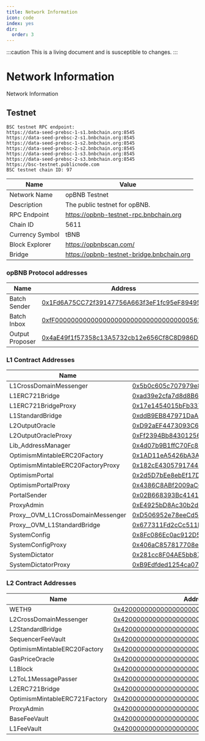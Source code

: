 ```yaml
---
title: Network Information
icon: code
index: yes
dir:
  order: 3
---
```


:::caution 
This is a living document and is susceptible to changes. 
:::

# Network Information

Network Information

## Testnet

```shell
BSC testnet RPC endpoint: 
https://data-seed-prebsc-1-s1.bnbchain.org:8545
https://data-seed-prebsc-2-s1.bnbchain.org:8545
https://data-seed-prebsc-1-s2.bnbchain.org:8545
https://data-seed-prebsc-2-s2.bnbchain.org:8545
https://data-seed-prebsc-1-s3.bnbchain.org:8545
https://data-seed-prebsc-2-s3.bnbchain.org:8545
https://bsc-testnet.publicnode.com
BSC testnet chain ID: 97
```


| Name            | Value                                     |
|-----------------|-------------------------------------------|
| Network Name    | opBNB Testnet                             |
| Description     | The public testnet for opBNB.             |
| RPC Endpoint    | https://opbnb-testnet-rpc.bnbchain.org    |
| Chain ID        | 5611                                      |
| Currency Symbol | tBNB                                      |
| Block Explorer  | https://opbnbscan.com/                    |
| Bridge          | https://opbnb-testnet-bridge.bnbchain.org |

### opBNB Protocol addresses

| Name             | Address                                                                                                                      |
|------------------|------------------------------------------------------------------------------------------------------------------------------|
| Batch Sender     | [0x1Fd6A75CC72f39147756A663f3eF1fc95eF89495](https://testnet.bscscan.com/address/0x1fd6a75cc72f39147756a663f3ef1fc95ef89495) |
| Batch Inbox      | [0xfF00000000000000000000000000000000005611](https://testnet.bscscan.com/address/0xff00000000000000000000000000000000005611) |
| Output Proposer  | [0x4aE49f1f57358c13A5732cb12e656Cf8C8D986DF](https://testnet.bscscan.com/address/0x4ae49f1f57358c13a5732cb12e656cf8c8d986df) |


### L1 Contract Addresses

| Name | Address                                                                                                                       |
|------|-------------------------------------------------------------------------------------------------------------------------------|
| L1CrossDomainMessenger | [0x5b0c605c707979e8bDc2Ad9271A0388b3fD4Af3E](https://testnet.bscscan.com/address/0x5b0c605c707979e8bDc2Ad9271A0388b3fD4Af3E)  |
| L1ERC721Bridge | [0xad39e2cfa7d8d8B6c2d56244Bfb88990EC31Bb79](https://testnet.bscscan.com/address/0xad39e2cfa7d8d8B6c2d56244Bfb88990EC31Bb79)  |
| L1ERC721BridgeProxy | [0x17e1454015bFb3377c75bE7b6d47B236fd2ddbE7](https://testnet.bscscan.com/address/0x17e1454015bFb3377c75bE7b6d47B236fd2ddbE7)  |
| L1StandardBridge | [0xddB9EB847971DaA82e5dbe2745C429A3B2715B46](https://testnet.bscscan.com/address/0xddB9EB847971DaA82e5dbe2745C429A3B2715B46)  |
| L2OutputOracle | [0xD92aEF4473093C67A7696e475858152D3b2acB7c](https://testnet.bscscan.com/address/0xD92aEF4473093C67A7696e475858152D3b2acB7c)  |
| L2OutputOracleProxy | [0xFf2394Bb843012562f4349C6632a0EcB92fC8810](https://testnet.bscscan.com/address/0xFf2394Bb843012562f4349C6632a0EcB92fC8810)  |
| Lib_AddressManager | [0x4d07b9B1ffC70Fc824587573cfb6ef1Cc404AaD7](https://testnet.bscscan.com/address/0x4d07b9B1ffC70Fc824587573cfb6ef1Cc404AaD7)  |
| OptimismMintableERC20Factory | [0x1AD11eA5426bA3A11c0bA8c4B89fd1BCa732025E](https://testnet.bscscan.com/address/0x1AD11eA5426bA3A11c0bA8c4B89fd1BCa732025E)  |
| OptimismMintableERC20FactoryProxy | [0x182cE4305791744202BB4F802C155B94cb66163B](https://testnet.bscscan.com/address/0x182cE4305791744202BB4F802C155B94cb66163B)  |
| OptimismPortal | [0x2d5D7bEe8ebEf17DE14dd6ADAE8271507994a6E0](https://testnet.bscscan.com/address/0x2d5D7bEe8ebEf17DE14dd6ADAE8271507994a6E0)  |
| OptimismPortalProxy | [0x4386C8ABf2009aC0c263462Da568DD9d46e52a31](https://testnet.bscscan.com/address/0x4386C8ABf2009aC0c263462Da568DD9d46e52a31)  |
| PortalSender | [0x02B668393Bc41415Dbb973C9dC144fDD42B8fA2D](https://testnet.bscscan.com/address/0x02B668393Bc41415Dbb973C9dC144fDD42B8fA2D)  |
| ProxyAdmin | [0xE4925bD8Ac30b2d4e2bD7b8Ba495a5c92d4c5156](https://testnet.bscscan.com/address/0xE4925bD8Ac30b2d4e2bD7b8Ba495a5c92d4c5156)  |
| Proxy__OVM_L1CrossDomainMessenger | [0xD506952e78eeCd5d4424B1990a0c99B1568E7c2C](https://testnet.bscscan.com/address/0xD506952e78eeCd5d4424B1990a0c99B1568E7c2C)  |
| Proxy__OVM_L1StandardBridge | [0x677311Fd2cCc511Bbc0f581E8d9a07B033D5E840](https://testnet.bscscan.com/address/0x677311Fd2cCc511Bbc0f581E8d9a07B033D5E840)  |
| SystemConfig | [0x8Fc086Ec0ac912D5101Fec3E9ac6D910eBD5b611](https://testnet.bscscan.com/address/0x8Fc086Ec0ac912D5101Fec3E9ac6D910eBD5b611)  |
| SystemConfigProxy | [0x406aC857817708eAf4ca3A82317eF4ae3D1EA23B](https://testnet.bscscan.com/address/0x406aC857817708eAf4ca3A82317eF4ae3D1EA23B)  |
| SystemDictator | [0x281cc8F04AE5bb873bADc3D89059423E4c664834](https://testnet.bscscan.com/address/0x281cc8F04AE5bb873bADc3D89059423E4c664834)  |
| SystemDictatorProxy | [0xB9Edfded1254ca07085920Af22BeCE0ce905F2AB](https://testnet.bscscan.com/address/0xB9Edfded1254ca07085920Af22BeCE0ce905F2AB)  |

### L2 Contract Addresses

| Name                            | Address                                                |
|---------------------------------|--------------------------------------------------------|
| WETH9                           | [0x4200000000000000000000000000000000000006](https://opbnbscan.com/address//0x4200000000000000000000000000000000000006) |
| L2CrossDomainMessenger          | [0x4200000000000000000000000000000000000007](https://opbnbscan.com/address//0x4200000000000000000000000000000000000007) |
| L2StandardBridge                | [0x4200000000000000000000000000000000000010](https://opbnbscan.com/address//0x4200000000000000000000000000000000000010) |
| SequencerFeeVault               | [0x4200000000000000000000000000000000000011](https://opbnbscan.com/address//0x4200000000000000000000000000000000000011) |
| OptimismMintableERC20Factory    | [0x4200000000000000000000000000000000000012](https://opbnbscan.com/address//0x4200000000000000000000000000000000000012) |
| GasPriceOracle                  | [0x420000000000000000000000000000000000000F](https://opbnbscan.com/address//0x420000000000000000000000000000000000000F) |
| L1Block                         | [0x4200000000000000000000000000000000000015](https://opbnbscan.com/address//0x4200000000000000000000000000000000000015) |
| L2ToL1MessagePasser             | [0x4200000000000000000000000000000000000016](https://opbnbscan.com/address//0x4200000000000000000000000000000000000016) |
| L2ERC721Bridge                  | [0x4200000000000000000000000000000000000014](https://opbnbscan.com/address//0x4200000000000000000000000000000000000014) |
| OptimismMintableERC721Factory   | [0x4200000000000000000000000000000000000017](https://opbnbscan.com/address//0x4200000000000000000000000000000000000017) |
| ProxyAdmin                      | [0x4200000000000000000000000000000000000018](https://opbnbscan.com/address//0x4200000000000000000000000000000000000018) |
| BaseFeeVault                    | [0x4200000000000000000000000000000000000019](https://opbnbscan.com/address//0x4200000000000000000000000000000000000019) |
| L1FeeVault                      | [0x420000000000000000000000000000000000001a](https://opbnbscan.com/address//0x420000000000000000000000000000000000001a) |
